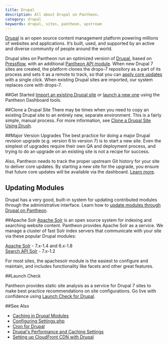 ```yaml
---
title: Drupal
description: All about Drupal on Pantheon.
category: drupal
keywords: drupal, sites, pantheon, upstream
---
```

[Drupal](https://www.drupal.org) is an open source content management platform powering millions of websites and applications. It’s built, used, and supported by an active and diverse community of people around the world.

Drupal sites on Pantheon run an optimized version of [Drupal](https://github.com/pantheon-systems/drops-7), based on [Pressflow](https://github.com/pressflow/7), with an additional [Pantheon API module](/docs/articles/sites/code/what-is-the-pantheon_api-module/). When new Drupal 7 sites are created, the platform clones the drops-7 repository as a part of its process and sets it as a remote to track, so that you can [apply core updates](/docs/articles/sites/code/applying-upstream-updates/) with a single click. When existing Drupal sites are imported, our system replaces core with drops-7.

##Get Started
[Import an existing Drupal site](/docs/articles/drupal/importing-an-existing-drupal-site-to-pantheon/) or [launch a new one](/docs/articles/getting-started/) using the Pantheon Dashboard tools.

##Clone a Drupal Site
There may be times when you need to copy an existing Drupal site to an entirely new, separate environment. This is a fairly simple, manual process. For more information, see [Clone a Drupal Site Using Drush](/docs/articles/sites/create/clone-a-drupal-site-using-drush/).

##Major Version Upgrades
The best practice for doing a major Drupal revision upgrade (e.g. version 6 to version 7) is to start a new site. Even the simplest of upgrades require their own QA and deployment process, and trying to do an upgrade on an existing site is not a recipe for success.

Also, Pantheon needs to track the proper upstream Git history for your site to deliver core updates. By starting a new site for the upgrade, you ensure that future core updates will be available via the dashboard. [Learn more](/docs/articles/drupal/major-version-drupal-upgrades/).

## Updating Modules
Drupal has a very good, built-in system for updating contributed modules through the administrative interface. Learn how to [update modules through Drupal on Pantheon](/docs/articles/drupal/updating-modules-through-drupal/).

##Apache Solr
[Apache Solr](/docs/articles/sites/apache-solr/) is an open source system for indexing and searching website content. Pantheon provides Apache Solr as a service. We manage a cluster of fast Solr index servers that communicate with your site via these popular Drupal modules:

​[Apache Solr](https://drupal.org/project/apachesolr) - 7.x-1.4 and 6.x-1.8  
[Search API Solr](https://drupal.org/project/search_api_solr) - 7.x-1.2

For most sites, the apachesolr module is the easiest to configure and maintain, and includes functionality like facets and other great features.

##Launch Check

Pantheon provides static site analysis as a service for Drupal 7 sites to make best practice recommendations on site configurations. Go live with confidence using [Launch Check for Drupal](/docs/articles/drupal/launch-check-drupal-performance-and-configuration-analysis/).

##See Also
- [Caching in Drupal Modules](/docs/articles/drupal/caching-in-drupal-modules/)
- [Configuring Settings.php](/docs/articles/drupal/configuring-settings-php/)
- [Cron for Drupal](/docs/articles/drupal/cron/)  
- [Drupal's Performance and Caching Settings](/docs/articles/drupal/drupal-7-performance-and-caching-settings/)
- [Setting up CloudFront CDN with Drupal](/docs/articles/drupal/cdn-setting-up-cloudfront/)
